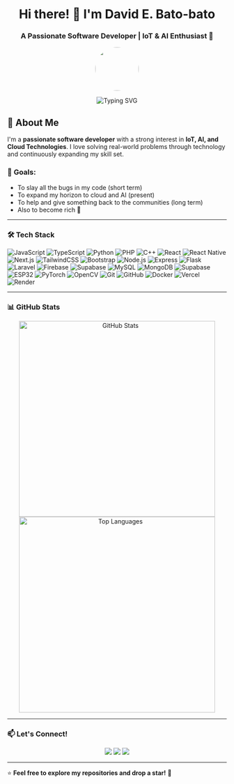 <h1 align="center">Hi there! 👋 I'm David E. Bato-bato</h1>
<h3 align="center">A Passionate Software Developer | IoT & AI Enthusiast 🚀</h3>

<p align="center">
  <img src="https://gifdb.com/images/high/cute-chico-typing-pc-keyboard-q1bagbkhijzpv52g.gif" width="100px" style="border-radius: 100px;">
</p>

<p align="center">
  <img src="https://readme-typing-svg.herokuapp.com?font=Fira+Code&weight=600&size=18&duration=3000&pause=500&color=58A6FF&center=true&vCenter=true&width=550&lines=Software+Developer+%7C+IoT+Enthusiast+%7C+AI+Learner;Always+learning%2C+always+building+%F0%9F%9A%80" alt="Typing SVG">
</p>

## 📌 About Me  
I'm a **passionate software developer** with a strong interest in **IoT, AI, and Cloud Technologies**. I love solving real-world problems through technology and continuously expanding my skill set.  

### 🚀 **Goals:**  
- To slay all the bugs in my code (short term)
- To expand my horizon to cloud and AI (present)
- To help and give something back to the communities (long term)
- Also to become rich 🥳


---

### 🛠 **Tech Stack**
![JavaScript](https://img.shields.io/badge/-JavaScript-F7DF1E?style=for-the-badge&logo=javascript&logoColor=black)
![TypeScript](https://img.shields.io/badge/-TypeScript-3178C6?style=for-the-badge&logo=typescript&logoColor=white)
![Python](https://img.shields.io/badge/-Python-3776AB?style=for-the-badge&logo=python&logoColor=white)
![PHP](https://img.shields.io/badge/-PHP-777BB4?style=for-the-badge&logo=php&logoColor=white)
![C++](https://img.shields.io/badge/-C++-00599C?style=for-the-badge&logo=cplusplus&logoColor=white)
![React](https://img.shields.io/badge/-React-61DAFB?style=for-the-badge&logo=react&logoColor=black)
![React Native](https://img.shields.io/badge/-React%20Native-61DAFB?style=for-the-badge&logo=react&logoColor=black)
![Next.js](https://img.shields.io/badge/-Next.js-000000?style=for-the-badge&logo=next.js&logoColor=white)
![TailwindCSS](https://img.shields.io/badge/-TailwindCSS-38B2AC?style=for-the-badge&logo=tailwind-css&logoColor=white)
![Bootstrap](https://img.shields.io/badge/-Bootstrap-7952B3?style=for-the-badge&logo=bootstrap&logoColor=white)
![Node.js](https://img.shields.io/badge/-Node.js-339933?style=for-the-badge&logo=node.js&logoColor=white)
![Express](https://img.shields.io/badge/-Express-000000?style=for-the-badge&logo=express&logoColor=white)
![Flask](https://img.shields.io/badge/-Flask-000000?style=for-the-badge&logo=flask&logoColor=white)
![Laravel](https://img.shields.io/badge/-Laravel-FF2D20?style=for-the-badge&logo=laravel&logoColor=white)
![Firebase](https://img.shields.io/badge/-Firebase-FFCA28?style=for-the-badge&logo=firebase&logoColor=black)
![Supabase](https://img.shields.io/badge/-Supabase-3ECF8E?style=for-the-badge&logo=supabase&logoColor=black)
![MySQL](https://img.shields.io/badge/-MySQL-4479A1?style=for-the-badge&logo=mysql&logoColor=white)
![MongoDB](https://img.shields.io/badge/-MongoDB-47A248?style=for-the-badge&logo=mongodb&logoColor=white)
![Supabase](https://img.shields.io/badge/-Supabase-3ECF8E?style=for-the-badge&logo=supabase&logoColor=black)
![ESP32](https://img.shields.io/badge/-ESP32-000000?style=for-the-badge&logo=espressif&logoColor=white)
![PyTorch](https://img.shields.io/badge/-PyTorch-EE4C2C?style=for-the-badge&logo=pytorch&logoColor=white)
![OpenCV](https://img.shields.io/badge/-OpenCV-5C3EE8?style=for-the-badge&logo=opencv&logoColor=white)
![Git](https://img.shields.io/badge/-Git-F05032?style=for-the-badge&logo=git&logoColor=white)
![GitHub](https://img.shields.io/badge/-GitHub-181717?style=for-the-badge&logo=github&logoColor=white)
![Docker](https://img.shields.io/badge/-Docker-2496ED?style=for-the-badge&logo=docker&logoColor=white)
![Vercel](https://img.shields.io/badge/-Vercel-000000?style=for-the-badge&logo=vercel&logoColor=white)
![Render](https://img.shields.io/badge/-Render-46E3B7?style=for-the-badge&logo=render&logoColor=white)

---

### 📊 **GitHub Stats**
<p align="center">
  <img src="https://github-readme-stats.vercel.app/api?username=DavidBatoDev&show_icons=true&theme=radical" alt="GitHub Stats" width="450px">
<!--   <img src="https://github-readme-streak-stats.herokuapp.com/?user=DavidBatoDev&theme=radical" alt="GitHub Streak" width="450px"> -->
  <img src="https://github-readme-stats.vercel.app/api/top-langs/?username=DavidBatoDev&layout=compact&theme=radical" alt="Top Languages" width="450px">
</p>

---

### 📫 **Let's Connect!**
<p align="center">
  <a href="mailto:batobatodavid20@gmail.com"><img src="https://img.shields.io/badge/Email-D14836?style=for-the-badge&logo=gmail&logoColor=white"></a>
  <a href="https://github.com/DavidBatoDev"><img src="https://img.shields.io/badge/GitHub-181717?style=for-the-badge&logo=github&logoColor=white"></a>
  <a href="https://www.linkedin.com/in/david-bato-bato-1b6a8b288/"><img src="https://img.shields.io/badge/LinkedIn-0077B5?style=for-the-badge&logo=linkedin&logoColor=white"></a>
</p>

---

⭐ **Feel free to explore my repositories and drop a star!** 🌟  
